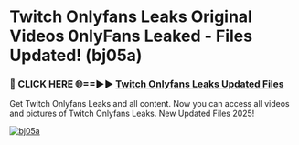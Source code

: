 # Twitch Onlyfans Leaks Original Videos 0nlyFans Leaked - Files Updated! (bj05a)

<h3>🔴 CLICK HERE 🌐==►► <a href="https://tinyurl.com/2jnfzry5" rel="nofollow">Twitch Onlyfans Leaks Updated Files</a></h3>

Get Twitch Onlyfans Leaks and all content. Now you can access all videos and pictures of Twitch Onlyfans Leaks. New Updated Files 2025!

[![bj05a](https://i.imgur.com/GyGTBgg.gif)](https://tinyurl.com/2jnfzry5)
